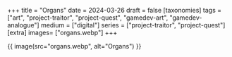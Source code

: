 +++
title = "Organs"
date = 2024-03-26
draft =  false
[taxonomies]
tags = ["art", "project-traitor", "project-quest", "gamedev-art", "gamedev-analogue"]
medium = ["digital"]
series = ["project-traitor", "project-quest"]
[extra]
images= ["organs.webp"]
+++

{{ image(src="organs.webp", alt="Organs") }}
